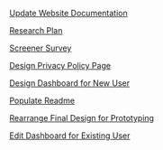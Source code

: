 [Update Website Documentation](https://docs.google.com/document/d/1ot66QbbWP_DabLO-iAcerZGNyNn_0PdXpvyVEi85UfY/edit?usp=sharing)

[Research Plan](https://docs.google.com/document/d/1C1LY6GdUW2vydhLW9a2T6ane28hCqOVDqh3xDPmZUa4/edit?usp=sharing)

[Screener Survey](https://forms.gle/GjPZiaCLJwnYp8pH7)

[Design Privacy Policy Page](https://www.figma.com/file/mURSGFsm0Hx7tTKxTL6Kbw/(control-version)-PROJECT_TEAM_44-CHUNK_FILES-PROJECT-LIBRARY-Team-version?node-id=2472%3A36992)

[Design Dashboard for New User](https://www.figma.com/file/mURSGFsm0Hx7tTKxTL6Kbw/(control-version)-PROJECT_TEAM_44-CHUNK_FILES-PROJECT-LIBRARY-Team-version?node-id=2472%3A36333)

[Populate Readme](https://github.com/zuri-training/Team-44_Chunk-file/commit/9d283239254d1c220436432ed9225d3626ccc424)

[Rearrange Final Design for Prototyping](https://github.com/zuri-training/Team-44_Chunk-file/commit/9d283239254d1c220436432ed9225d3626ccc424)

[Edit Dashboard for Existing User](https://www.figma.com/file/mURSGFsm0Hx7tTKxTL6Kbw/(control-version)-PROJECT_TEAM_44-CHUNK_FILES-PROJECT-LIBRARY-Team-version?node-id=2472%3A36042)